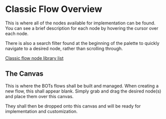 # Classic Flow Overview
This is where all of the nodes available for implementation can be found. You can see a brief description for each node by hovering the cursor over each node.

There is also a search filter found at the beginning of the palette to quickly navigate to a desired node, rather than scrolling through.

[Classic flow node library list](node-library.md)

## The Canvas
This is where the BOTs flows shall be built and managed. When creating a new flow, this shall appear blank. Simply grab and drag the desired node(s) and place them over this canvas.

They shall then be dropped onto this canvas and will be ready for implementation and customization.
